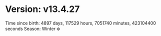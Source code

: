 # Version: v13.4.27
Time since birth: 4897 days, 117529 hours, 7051740 minutes, 423104400 seconds
Season: Winter ❄️
